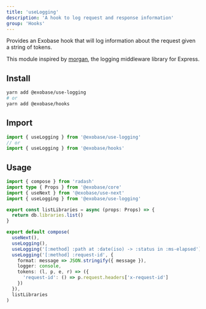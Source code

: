 ```yaml
---
title: 'useLogging'
description: 'A hook to log request and response information'
group: 'Hooks'
---
```


Provides an Exobase hook that will log information about the request given a string of tokens.

This module inspired by [morgan](https://github.com/expressjs/morgan), the logging middleware library for Express.

## Install

```sh
yarn add @exobase/use-logging
# or
yarn add @exobase/hooks
```

## Import

```ts
import { useLogging } from '@exobase/use-logging'
// or
import { useLogging } from '@exobase/hooks'
```

## Usage

```ts
import { compose } from 'radash'
import type { Props } from '@exobase/core'
import { useNext } from '@exobase/use-next'
import { useLogging } from '@exobase/use-logging'

export const listLibraries = async (props: Props) => {
  return db.libraries.list()
}

export default compose(
  useNext(),
  useLogging(),
  useLogging('[:method] :path at :date(iso) -> :status in :ms-elapsed'),
  useLogging('[:method] :request-id', {
    format: message => JSON.stringify({ message }),
    logger: console,
    tokens: (l, p, e, r) => ({
      'request-id': () => p.request.headers['x-request-id']
    })
  }),
  listLibraries
)
```
